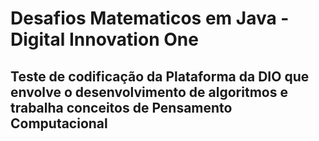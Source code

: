 # Desafios Matematicos em Java - Digital Innovation One

## Teste de codificação da Plataforma da DIO que envolve o desenvolvimento de algoritmos e trabalha conceitos de Pensamento Computacional
